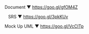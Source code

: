 Document ▼
https://goo.gl/gfOM4Z

    SRS ▼
    https://goo.gl/3pkKUv


Mock Up UML ▼
https://goo.gl/VcCITp

